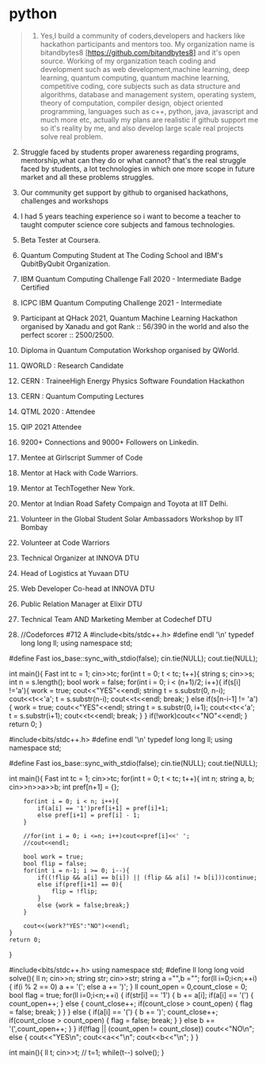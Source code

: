 # python

> 1. Yes,I build a community of coders,developers and hackers like hackathon participants and mentors too.
My organization name is bitandbytes8 [https://github.com/bitandbytes8] and it's open source.
Working of my organization teach coding and development such as web development,machine learning, deep learning, quantum computing, quantum machine learning, competitive coding, core subjects such as data structure and algorithms, database and management system, operating system, theory of computation, compiler design, object oriented programming, languages such as c++, python, java, javascript and much more etc, actually my plans are realistic if github support me so it's reality by me, and also develop large scale real projects solve real problem. 
2. Struggle faced by students proper awareness regarding programs, mentorship,what can they do or what cannot? that's the real struggle faced by students, a lot technologies in which one more scope in future market and all these problems struggles.

3. Our community get support by github to organised hackathons, challenges and workshops 

4. I had 5 years teaching experience so i want to become a teacher to taught computer science core subjects and famous technologies.


1. Beta Tester at Coursera.
2. Quantum Computing Student at The Coding School and IBM's QubitByQubit Organization.
3. IBM Quantum Computing Challenge Fall 2020 - Intermediate Badge Certified
4. ICPC IBM Quantum Computing Challenge 2021 - Intermediate 
5. Participant at QHack 2021, Quantum Machine Learning Hackathon organised by Xanadu and got Rank :: 56/390 in the world and also the perfect scorer :: 2500/2500.
6. Diploma in Quantum Computation Workshop organised by QWorld.
7. QWORLD : Research Candidate
8. CERN : TraineeHigh Energy Physics Software Foundation Hackathon
9. CERN : Quantum Computing Lectures
10. QTML 2020 : Attendee
11. QIP 2021 Attendee
12. 9200+ Connections and 9000+ Followers on Linkedin.
13. Mentee at Girlscript Summer of Code
14. Mentor at Hack with Code Warriors.
15. Mentor at TechTogether New York.
16. Mentor at Indian Road Safety Compaign and Toyota at IIT Delhi.
17. Volunteer in the Global Student Solar Ambassadors Workshop by IIT Bombay
18. Volunteer at Code Warriors
19. Technical Organizer at INNOVA DTU
20. Head of Logistics at Yuvaan DTU
21. Web Developer Co-head at INNOVA DTU
22. Public Relation Manager at Elixir DTU
23. Technical Team AND Marketing Member at Codechef DTU
24. //Codeforces #712 A
#include<bits/stdc++.h>
#define endl '\n'
typedef long long ll;
using namespace std;

#define Fast       ios_base::sync_with_stdio(false); cin.tie(NULL); cout.tie(NULL);

int main(){
    Fast
    int tc = 1; cin>>tc;
    for(int t = 0; t < tc; t++){
        string s; cin>>s;
        int n = s.length();
        bool work = false;
        for(int i = 0; i < (n+1)/2; i++){
            if(s[i] !='a'){
                work = true;
                cout<<"YES"<<endl;
                string t = s.substr(0, n-i);
                cout<<t<<'a';
                t = s.substr(n-i);
                cout<<t<<endl;
                break;
            }
            else if(s[n-i-1] != 'a'){
                work = true;
                cout<<"YES"<<endl;
                string t = s.substr(0, i+1);
                cout<<t<<'a';
                t = s.substr(i+1);
                cout<<t<<endl;
                break;
            }
        }
        if(!work)cout<<"NO"<<endl;
    }
    return 0;
}





#include<bits/stdc++.h>
#define endl '\n'
typedef long long ll;
using namespace std;

#define Fast       ios_base::sync_with_stdio(false); cin.tie(NULL); cout.tie(NULL);

int main(){
    Fast
    int tc = 1; cin>>tc;
    for(int t = 0; t < tc; t++){
        int n; string a, b; cin>>n>>a>>b;
        int pref[n+1] = {};

        for(int i = 0; i < n; i++){
            if(a[i] == '1')pref[i+1] = pref[i]+1;
            else pref[i+1] = pref[i] - 1;
        }

        //for(int i = 0; i <=n; i++)cout<<pref[i]<<' ';
        //cout<<endl;

        bool work = true;
        bool flip = false;
        for(int i = n-1; i >= 0; i--){
            if((!flip && a[i] == b[i]) || (flip && a[i] != b[i]))continue;
            else if(pref[i+1] == 0){
                flip = !flip;
            }
            else {work = false;break;}
        }

        cout<<(work?"YES":"NO")<<endl;
    }
    return 0;
}


#include<bits/stdc++.h>
using namespace std;
#define ll long long
void solve(){
 ll n;
 cin>>n;
 string str;
 cin>>str;
 string a ="",b ="";
        for(ll i=0;i<n;++i)
        {
            if(i % 2 == 0)
                a += '(';
            else
                a += ')';
        }
        ll count_open = 0,count_close = 0;
        bool flag = true;
        for(ll i=0;i<n;++i)
        {
            if(str[i] == '1')
            {
                b += a[i];
                if(a[i] == '(')
                {
                    count_open++;
                }
                else
                {
                    count_close++;
                    if(count_close > count_open)
                    {
                        flag = false;
                        break;
                    }
                }
            }
            else
            {
                if(a[i] == '(')
                {
                    b += ')';
                    count_close++;
                    if(count_close > count_open)
                    {
                        flag = false;
                        break;
                    }
                }
                else
                    b += '(',count_open++;
            }
        }
            if(!flag || (count_open != count_close))
                cout<<"NO\n";
            else
            {
                cout<<"YES\n";
                cout<<a<<"\n";
                cout<<b<<"\n";
            }
}

int main(){
  ll t;
  cin>>t;
//    t=1;
  while(t--)
  solve();
}
